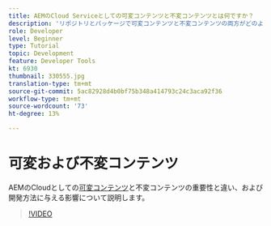 ```yaml
---
title: AEMのCloud Serviceとしての可変コンテンツと不変コンテンツとは何ですか？
description: 'リポジトリとパッケージで可変コンテンツと不変コンテンツの両方がどのように使用されているか、およびAEMでCloud Serviceとして重要な理由を調べます。 '
role: Developer
level: Beginner
type: Tutorial
topic: Development
feature: Developer Tools
kt: 6930
thumbnail: 330555.jpg
translation-type: tm+mt
source-git-commit: 5ac82928d4b0bf75b348a414793c24c3aca92f36
workflow-type: tm+mt
source-wordcount: '73'
ht-degree: 13%

---
```



# 可変および不変コンテンツ

AEMのCloudとしての[可変コンテンツ](https://experienceleague.adobe.com/docs/experience-manager-cloud-service/implementing/developing/aem-project-content-package-structure.html?lang=ja)と不変コンテンツの重要性と違い、および開発方法に与える影響について説明します。

>[!VIDEO](https://video.tv.adobe.com/v/330555/?quality=12&learn=on)